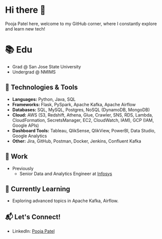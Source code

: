 # Hi there 👋

Pooja Patel here, welcome to my GitHub corner, where I constantly explore and learn new tech!

# 📚 Edu
- Grad @ San Jose State University
- Undergrad @ NMIMS

## 🔧 Technologies & Tools

- **Languages:** Python, Java, SQL
- **Frameworks:** Flask, PySpark, Apache Kafka, Apache Airflow
- **Databases:** SQL, MySQL, Postgres, NoSQL (DynamoDB, MongoDB)
- **Cloud:** AWS (S3, Redshift, Athena, Glue, Crawler, SNS, RDS, Lambda, CloudFormation, SecretsManager, EC2, CloudWatch, IAM), GCP (IAM, Google APIs)
- **Dashboard Tools:**  Tableau, QlikSense, QlikView, PowerBI, Data Studio, Google Analytics
- **Other:** Jira, GitHub, Postman, Docker, Jenkins, Confluent Kafka

## 🚀 Work

- Previously
    - Senior Data and Analytics Engineer at [Infosys](https://www.infosys.com/)

## 🌱 Currently Learning
- Exploring advanced topics in Apache Kafka, Airflow.

## 📬 Let's Connect!

- LinkedIn: [Pooja Patel](https://www.linkedin.com/in/poojapatel3010)


